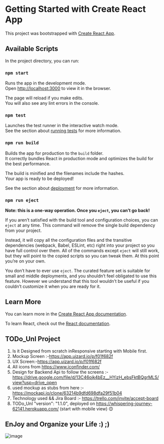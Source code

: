 # Getting Started with Create React App

This project was bootstrapped with [Create React App](https://github.com/facebook/create-react-app).

## Available Scripts

In the project directory, you can run:

### `npm start`

Runs the app in the development mode.\
Open [http://localhost:3000](http://localhost:3000) to view it in the browser.

The page will reload if you make edits.\
You will also see any lint errors in the console.

### `npm test`

Launches the test runner in the interactive watch mode.\
See the section about [running tests](https://facebook.github.io/create-react-app/docs/running-tests) for more information.

### `npm run build`

Builds the app for production to the `build` folder.\
It correctly bundles React in production mode and optimizes the build for the best performance.

The build is minified and the filenames include the hashes.\
Your app is ready to be deployed!

See the section about [deployment](https://facebook.github.io/create-react-app/docs/deployment) for more information.

### `npm run eject`

**Note: this is a one-way operation. Once you `eject`, you can’t go back!**

If you aren’t satisfied with the build tool and configuration choices, you can `eject` at any time. This command will remove the single build dependency from your project.

Instead, it will copy all the configuration files and the transitive dependencies (webpack, Babel, ESLint, etc) right into your project so you have full control over them. All of the commands except `eject` will still work, but they will point to the copied scripts so you can tweak them. At this point you’re on your own.

You don’t have to ever use `eject`. The curated feature set is suitable for small and middle deployments, and you shouldn’t feel obligated to use this feature. However we understand that this tool wouldn’t be useful if you couldn’t customize it when you are ready for it.

## Learn More

You can learn more in the [Create React App documentation](https://facebook.github.io/create-react-app/docs/getting-started).

To learn React, check out the [React documentation](https://reactjs.org/).
## TODo_UnI Project
1.	Is it Designed from scratch inResponsive starting with Mobile first. 
2.	Mockup Screen :-https://app.uizard.io/p/f01f682f
3. UX Screen:-https://app.uizard.io/p/f01f682f
4. All icons from https://www.iconfinder.com/
5. Design for Backend Api to follow the screens :- https://drive.google.com/file/d/13C46ojk4bEz__HYizH_ebsFktBQgrMLS/view?usp=drive_open
6. used mockup as stubs from here :- https://mockapi.io/clone/63214b9dfd698dfa29f51b04 
7. Technology used && Jira Board :- https://trello.com/invite/accept-board
8.	TODo_UnI  "version": "1.1.0", deployed on https://whispering-journey-62141.herokuapp.com/ (start with mobile view) 😊 
## EnJoy and Organize your Life  :) ;)

![image](https://user-images.githubusercontent.com/21292656/190374616-d9b6e87a-556e-49f5-87e5-c5851cf04e92.png)

